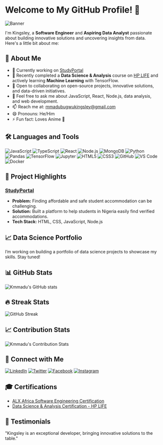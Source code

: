 # Welcome to My GitHub Profile! 👋

![Banner](https://github.com/Kmmadu/Kmmadu/blob/main/Personal%20Branding%20Banner.png)

I'm Kingsley, a **Software Engineer** and **Aspiring Data Analyst** passionate about building innovative solutions and uncovering insights from data. Here's a little bit about me:

## 🚀 About Me
- 🔭 Currently working on [StudyPortal](https://kmmadu.github.io/StudyPortal/index.html)
- 🌱 Recently completed a **Data Science & Analysis** course on [HP LIFE](https://www.life-global.org/) and actively learning **Machine Learning** with TensorFlow.
- 👯 Open to collaborating on open-source projects, innovative solutions, and data-driven initiatives.
- 💬 Feel free to ask me about JavaScript, React, Node.js, data analysis, and web development.
- 📫 Reach me at: mmadubugwukingsley@gmail.com
- 😄 Pronouns: He/Him
- ⚡ Fun fact: Loves Anime 🌚

## 🛠️ Languages and Tools
![JavaScript](https://img.shields.io/badge/-JavaScript-black?style=flat-square&logo=javascript)
![TypeScript](https://img.shields.io/badge/-TypeScript-007ACC?style=flat-square&logo=typescript)
![React](https://img.shields.io/badge/-React-black?style=flat-square&logo=react)
![Node.js](https://img.shields.io/badge/-Node.js-339933?style=flat-square&logo=Node.js)
![MongoDB](https://img.shields.io/badge/-MongoDB-black?style=flat-square&logo=mongodb)
![Python](https://img.shields.io/badge/-Python-3776AB?style=flat-square&logo=python)
![Pandas](https://img.shields.io/badge/-Pandas-150458?style=flat-square&logo=pandas)
![TensorFlow](https://img.shields.io/badge/-TensorFlow-FF6F00?style=flat-square&logo=tensorflow)
![Jupyter](https://img.shields.io/badge/-Jupyter-F37626?style=flat-square&logo=jupyter)
![HTML5](https://img.shields.io/badge/-HTML5-E34F26?style=flat-square&logo=html5)
![CSS3](https://img.shields.io/badge/-CSS3-1572B6?style=flat-square&logo=css3)
![GitHub](https://img.shields.io/badge/-GitHub-181717?style=flat-square&logo=github)
![VS Code](https://img.shields.io/badge/-VS%20Code-007ACC?style=flat-square&logo=visual-studio-code)
![Docker](https://img.shields.io/badge/-Docker-2496ED?style=flat-square&logo=docker)

## 🎯 Project Highlights
### [StudyPortal](https://kmmadu.github.io/StudyPortal/index.html)
- **Problem:** Finding affordable and safe student accommodation can be challenging.
- **Solution:** Built a platform to help students in Nigeria easily find verified accommodations.
- **Tech Stack:** HTML, CSS, JavaScript, Node.js

## 📈 Data Science Portfolio
I’m working on building a portfolio of data science projects to showcase my skills. Stay tuned!

## 📊 GitHub Stats
![Kmmadu's GitHub stats](https://github-readme-stats.vercel.app/api?username=Kmmadu&show_icons=true&theme=radical)

## 🔥 Streak Stats
![GitHub Streak](https://github-readme-streak-stats.herokuapp.com/?user=Kmmadu&theme=radical&currStreakNum=100&currStreakLabel=Current%20Streak&sideLabels=Longest%20Streak&longestStreakNum=100)

## 📈 Contribution Stats
![Kmmadu's Contribution Stats](https://github-readme-stats.vercel.app/api/top-langs/?username=Kmmadu&layout=compact&theme=radical)

## 🔗 Connect with Me
[![LinkedIn](https://img.shields.io/badge/LinkedIn-0077B5?style=flat-square&logo=linkedin&logoColor=white)](https://www.linkedin.com/in/kingsley-mmadubugwu-698776268/)
[![Twitter](https://img.shields.io/badge/Twitter-1DA1F2?style=flat-square&logo=twitter&logoColor=white)](https://x.com/K_mmadu)
[![Facebook](https://img.shields.io/badge/Facebook-1877F2?style=flat-square&logo=facebook&logoColor=white)](https://web.facebook.com/kingsley.mmadu.75)
[![Instagram](https://img.shields.io/badge/Instagram-E4405F?style=flat-square&logo=instagram&logoColor=white)](https://www.instagram.com/k_mmadu/)

## 🎓 Certifications
- [ALX Africa Software Engineering Certification](https://intranet.alxswe.com/certificates/TGBfShY7Lc)
- [Data Science & Analysis Certification - HP LIFE](https://github.com/Kmmadu/Kmmadu/blob/main/certificate.png)

## 💬 Testimonials
"Kingsley is an exceptional developer, bringing innovative solutions to the table."

